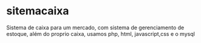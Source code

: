 # sitemacaixa
 Sistema de caixa para um mercado, com sistema de gerenciamento de estoque, além do proprio caixa, usamos php, html, javascript,css e o mysql
